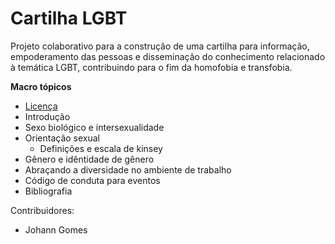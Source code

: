Cartilha LGBT
============

Projeto colaborativo para a construção de uma cartilha para informação, empoderamento das pessoas e disseminação do conhecimento relacionado à temática LGBT, contribuindo para o fim da homofobia e transfobia.

**Macro tópicos**

* [Licença](LICENSE)
* Introdução
* Sexo biológico e intersexualidade
* Orientação sexual
  * Definições e escala de kinsey
* Gênero e idêntidade de gênero
* Abraçando a diversidade no ambiente de trabalho
* Código de conduta para eventos
* Bibliografia

Contribuidores:
- Johann Gomes 
